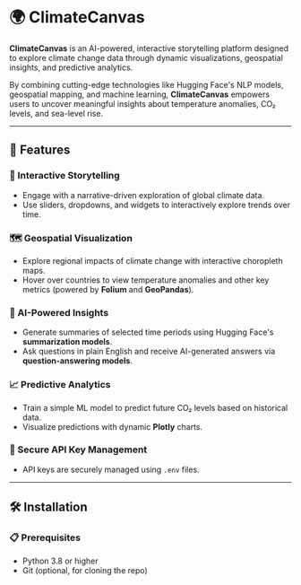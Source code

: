 # 🌍 ClimateCanvas

**ClimateCanvas** is an AI-powered, interactive storytelling platform designed to explore climate change data through dynamic visualizations, geospatial insights, and predictive analytics.

By combining cutting-edge technologies like Hugging Face's NLP models, geospatial mapping, and machine learning, **ClimateCanvas** empowers users to uncover meaningful insights about temperature anomalies, CO₂ levels, and sea-level rise.

---

## 🚀 Features

### 📖 Interactive Storytelling
- Engage with a narrative-driven exploration of global climate data.
- Use sliders, dropdowns, and widgets to interactively explore trends over time.

### 🗺️ Geospatial Visualization
- Explore regional impacts of climate change with interactive choropleth maps.
- Hover over countries to view temperature anomalies and other key metrics (powered by **Folium** and **GeoPandas**).

### 🤖 AI-Powered Insights
- Generate summaries of selected time periods using Hugging Face's **summarization models**.
- Ask questions in plain English and receive AI-generated answers via **question-answering models**.

### 📈 Predictive Analytics
- Train a simple ML model to predict future CO₂ levels based on historical data.
- Visualize predictions with dynamic **Plotly** charts.

### 🔐 Secure API Key Management
- API keys are securely managed using `.env` files.

---

## 🛠️ Installation

### 📋 Prerequisites
- Python 3.8 or higher
- Git (optional, for cloning the repo)
